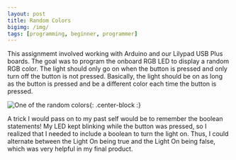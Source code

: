 ```yaml
---
layout: post
title: Random Colors
bigimg: /img/
tags: [programming, beginner, programmer]
---
```


This assignmemt involved working with Arduino and our Lilypad USB Plus boards.
The goal was to program the onboard RGB LED to display a random RGB color.
The light should only go on when the button is pressed and only turn off the button is not pressed.
Basically, the light should be on as long as the button is pressed and be a different color each time the button is pressed.

![One of the random colors](/img/){: .center-block :}

A trick I would pass on to my past self would be to remember the boolean statements!
My LED kept blinking while the button was pressed, so I realized that I needed to include a boolean to turn the light on.
Thus, I could alternate between the Light On being true and the Light On being false, which was very helpful in my final product.
